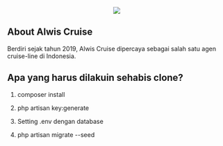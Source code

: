 <p align="center"><img src="https://i.imgur.com/u6Q0xBR.png"></p>

## About Alwis Cruise

Berdiri sejak tahun 2019, Alwis Cruise dipercaya 
sebagai salah satu agen cruise-line di Indonesia.

## Apa yang harus dilakuin sehabis clone?

1. composer install

2. php artisan key:generate

3. Setting .env dengan database

4. php artisan migrate --seed
